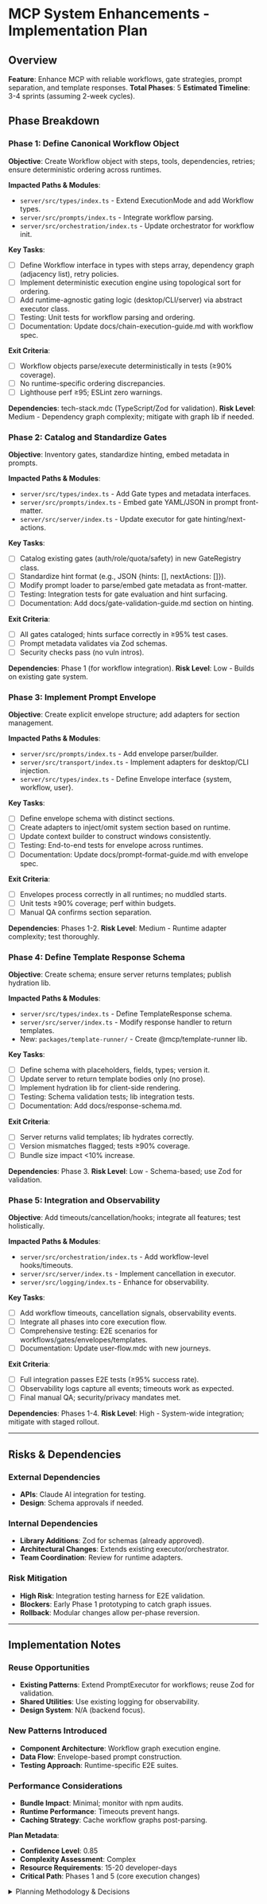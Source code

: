 # MCP System Enhancements - Implementation Plan

## Overview

**Feature**: Enhance MCP with reliable workflows, gate strategies, prompt separation, and template responses.
**Total Phases**: 5
**Estimated Timeline**: 3-4 sprints (assuming 2-week cycles).

## Phase Breakdown

### Phase 1: Define Canonical Workflow Object

**Objective**: Create Workflow object with steps, tools, dependencies, retries; ensure deterministic ordering across runtimes.

**Impacted Paths & Modules**:

- `server/src/types/index.ts` - Extend ExecutionMode and add Workflow types.
- `server/src/prompts/index.ts` - Integrate workflow parsing.
- `server/src/orchestration/index.ts` - Update orchestrator for workflow init.

**Key Tasks**:

- [ ] Define Workflow interface in types with steps array, dependency graph (adjacency list), retry policies.
- [ ] Implement deterministic execution engine using topological sort for ordering.
- [ ] Add runtime-agnostic gating logic (desktop/CLI/server) via abstract executor class.
- [ ] Testing: Unit tests for workflow parsing and ordering.
- [ ] Documentation: Update docs/chain-execution-guide.md with workflow spec.

**Exit Criteria**:

- [ ] Workflow objects parse/execute deterministically in tests (≥90% coverage).
- [ ] No runtime-specific ordering discrepancies.
- [ ] Lighthouse perf ≥95; ESLint zero warnings.

**Dependencies**: tech-stack.mdc (TypeScript/Zod for validation).
**Risk Level**: Medium - Dependency graph complexity; mitigate with graph lib if needed.

### Phase 2: Catalog and Standardize Gates

**Objective**: Inventory gates, standardize hinting, embed metadata in prompts.

**Impacted Paths & Modules**:

- `server/src/types/index.ts` - Add Gate types and metadata interfaces.
- `server/src/prompts/index.ts` - Embed gate YAML/JSON in prompt front-matter.
- `server/src/server/index.ts` - Update executor for gate hinting/next-actions.

**Key Tasks**:

- [ ] Catalog existing gates (auth/role/quota/safety) in new GateRegistry class.
- [ ] Standardize hint format (e.g., JSON {hints: [], nextActions: []}).
- [ ] Modify prompt loader to parse/embed gate metadata as front-matter.
- [ ] Testing: Integration tests for gate evaluation and hint surfacing.
- [ ] Documentation: Add docs/gate-validation-guide.md section on hinting.

**Exit Criteria**:

- [ ] All gates cataloged; hints surface correctly in ≥95% test cases.
- [ ] Prompt metadata validates via Zod schemas.
- [ ] Security checks pass (no vuln intros).

**Dependencies**: Phase 1 (for workflow integration).
**Risk Level**: Low - Builds on existing gate system.

### Phase 3: Implement Prompt Envelope

**Objective**: Create explicit envelope structure; add adapters for section management.

**Impacted Paths & Modules**:

- `server/src/prompts/index.ts` - Add envelope parser/builder.
- `server/src/transport/index.ts` - Implement adapters for desktop/CLI injection.
- `server/src/types/index.ts` - Define Envelope interface {system, workflow, user}.

**Key Tasks**:

- [ ] Define envelope schema with distinct sections.
- [ ] Create adapters to inject/omit system section based on runtime.
- [ ] Update context builder to construct windows consistently.
- [ ] Testing: End-to-end tests for envelope across runtimes.
- [ ] Documentation: Update docs/prompt-format-guide.md with envelope spec.

**Exit Criteria**:

- [ ] Envelopes process correctly in all runtimes; no muddled starts.
- [ ] Unit tests ≥90% coverage; perf within budgets.
- [ ] Manual QA confirms section separation.

**Dependencies**: Phases 1-2.
**Risk Level**: Medium - Runtime adapter complexity; test thoroughly.

### Phase 4: Define Template Response Schema

**Objective**: Create schema; ensure server returns templates; publish hydration lib.

**Impacted Paths & Modules**:

- `server/src/types/index.ts` - Define TemplateResponse schema.
- `server/src/server/index.ts` - Modify response handler to return templates.
- New: `packages/template-runner/` - Create @mcp/template-runner lib.

**Key Tasks**:

- [ ] Define schema with placeholders, fields, types; version it.
- [ ] Update server to return template bodies only (no prose).
- [ ] Implement hydration lib for client-side rendering.
- [ ] Testing: Schema validation tests; lib integration tests.
- [ ] Documentation: Add docs/response-schema.md.

**Exit Criteria**:

- [ ] Server returns valid templates; lib hydrates correctly.
- [ ] Version mismatches flagged; tests ≥90% coverage.
- [ ] Bundle size impact <10% increase.

**Dependencies**: Phase 3.
**Risk Level**: Low - Schema-based; use Zod for validation.

### Phase 5: Integration and Observability

**Objective**: Add timeouts/cancellation/hooks; integrate all features; test holistically.

**Impacted Paths & Modules**:

- `server/src/orchestration/index.ts` - Add workflow-level hooks/timeouts.
- `server/src/server/index.ts` - Implement cancellation in executor.
- `server/src/logging/index.ts` - Enhance for observability.

**Key Tasks**:

- [ ] Add workflow timeouts, cancellation signals, observability events.
- [ ] Integrate all phases into core execution flow.
- [ ] Comprehensive testing: E2E scenarios for workflows/gates/envelopes/templates.
- [ ] Documentation: Update user-flow.mdc with new journeys.

**Exit Criteria**:

- [ ] Full integration passes E2E tests (≥95% success rate).
- [ ] Observability logs capture all events; timeouts work as expected.
- [ ] Final manual QA; security/privacy mandates met.

**Dependencies**: Phases 1-4.
**Risk Level**: High - System-wide integration; mitigate with staged rollout.

---

## Risks & Dependencies

### External Dependencies

- **APIs**: Claude AI integration for testing.
- **Design**: Schema approvals if needed.

### Internal Dependencies

- **Library Additions**: Zod for schemas (already approved).
- **Architectural Changes**: Extends existing executor/orchestrator.
- **Team Coordination**: Review for runtime adapters.

### Risk Mitigation

- **High Risk**: Integration testing harness for E2E validation.
- **Blockers**: Early Phase 1 prototyping to catch graph issues.
- **Rollback**: Modular changes allow per-phase reversion.

---

## Implementation Notes

### Reuse Opportunities

- **Existing Patterns**: Extend PromptExecutor for workflows; reuse Zod for validation.
- **Shared Utilities**: Use existing logging for observability.
- **Design System**: N/A (backend focus).

### New Patterns Introduced

- **Component Architecture**: Workflow graph execution engine.
- **Data Flow**: Envelope-based prompt construction.
- **Testing Approach**: Runtime-specific E2E suites.

### Performance Considerations

- **Bundle Impact**: Minimal; monitor with npm audits.
- **Runtime Performance**: Timeouts prevent hangs.
- **Caching Strategy**: Cache workflow graphs post-parsing.

**Plan Metadata**:

- **Confidence Level**: 0.85
- **Complexity Assessment**: Complex
- **Resource Requirements**: 15-20 developer-days
- **Critical Path**: Phases 1 and 5 (core execution changes)

<details>
<summary>Planning Methodology & Decisions</summary>

**Architecture Analysis**: Builds on existing types/orchestrator; respects file-based storage.
**Phase Strategy**: Aligned to query sections for logical progression.
**Dependency Management**: Sequential phases minimize blockers.
**Risk Assessment**: High-risk areas get extra testing; uses approved stack.
**Technology Choices**: Zod for schemas ensures type-safety.

</details>
